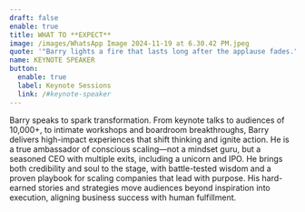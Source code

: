 ```yaml
---
draft: false
enable: true
title: WHAT TO **EXPECT**
image: /images/WhatsApp Image 2024-11-19 at 6.30.42 PM.jpeg
quote: '"Barry lights a fire that lasts long after the applause fades."'
name: KEYNOTE SPEAKER
button:
  enable: true
  label: Keynote Sessions
  link: /#keynote-speaker
---
```


Barry speaks to spark transformation. From keynote talks to audiences of 10,000+, to intimate workshops and boardroom breakthroughs, Barry delivers high-impact experiences that shift thinking and ignite action.  He is a true ambassador of conscious scaling—not a mindset guru, but a seasoned CEO with multiple exits, including a unicorn and IPO. He brings both credibility and soul to the stage, with battle-tested wisdom and a proven playbook for scaling companies that lead with purpose. His hard-earned stories and strategies move audiences beyond inspiration into execution, aligning business success with human fulfillment.
